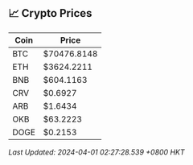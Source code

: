 ## 📈 Crypto Prices

| Coin | Price |
| ---- | ----- |
| BTC | $70476.8148 |
| ETH | $3624.2211 |
| BNB | $604.1163 |
| CRV | $0.6927 |
| ARB | $1.6434 |
| OKB | $63.2223 |
| DOGE | $0.2153 |

_Last Updated: 2024-04-01 02:27:28.539 +0800 HKT_